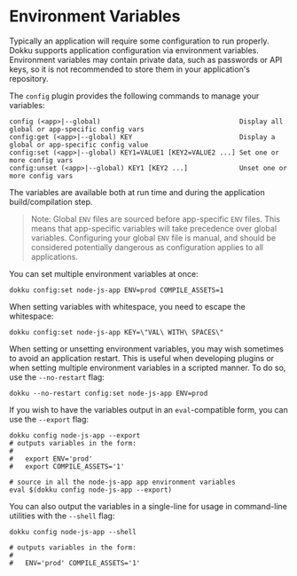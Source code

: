 # Environment Variables

Typically an application will require some configuration to run properly. Dokku supports application configuration via environment variables. Environment variables may contain private data, such as passwords or API keys, so it is not recommended to store them in your application's repository.

The `config` plugin provides the following commands to manage your variables:

```
config (<app>|--global)                                   Display all global or app-specific config vars
config:get (<app>|--global) KEY                           Display a global or app-specific config value
config:set (<app>|--global) KEY1=VALUE1 [KEY2=VALUE2 ...] Set one or more config vars
config:unset (<app>|--global) KEY1 [KEY2 ...]             Unset one or more config vars
```

The variables are available both at run time and during the application build/compilation step.

> Note: Global `ENV` files are sourced before app-specific `ENV` files. This means that app-specific variables will take precedence over global variables. Configuring your global `ENV` file is manual, and should be considered potentially dangerous as configuration applies to all applications.

You can set multiple environment variables at once:

```shell
dokku config:set node-js-app ENV=prod COMPILE_ASSETS=1
```

When setting variables with whitespace, you need to escape the whitespace:

```shell
dokku config:set node-js-app KEY=\"VAL\ WITH\ SPACES\"
```

When setting or unsetting environment variables, you may wish sometimes to avoid an application restart. This is useful when developing plugins or when setting multiple environment variables in a scripted manner. To do so, use the `--no-restart` flag:

```shell
dokku --no-restart config:set node-js-app ENV=prod
```

If you wish to have the variables output in an `eval`-compatible form, you can use the `--export` flag:

```shell
dokku config node-js-app --export
# outputs variables in the form:
#
#   export ENV='prod'
#   export COMPILE_ASSETS='1'

# source in all the node-js-app app environment variables
eval $(dokku config node-js-app --export)
```

You can also output the variables in a single-line for usage in command-line utilities with the `--shell` flag:

```shell
dokku config node-js-app --shell

# outputs variables in the form:
#
#   ENV='prod' COMPILE_ASSETS='1'
```
